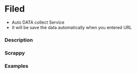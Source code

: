 # Filed
- Auto DATA collect Service 
- It will be save the data automatically when you entered URL

### Description
### Scrappy
### Examples